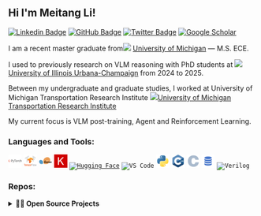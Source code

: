 ## Hi I'm Meitang Li!

[![Linkedin Badge](https://img.shields.io/badge/LinkedIn-0077B5?style=for-the-badge&logo=linkedin&logoColor=white)](https://www.linkedin.com/in/meitang-li-94a231250/)
[![GitHub Badge](https://img.shields.io/badge/GitHub-181717?style=for-the-badge&logo=github&logoColor=white)](https://github.com/your-username)
[![Twitter Badge](https://img.shields.io/badge/Twitter-1DA1F2?style=for-the-badge&logo=twitter&logoColor=white)](https://x.com/MeitangLi)
[![Google Scholar](https://img.shields.io/badge/Google_Scholar-4285F4?style=for-the-badge&logo=google-scholar&logoColor=white)](https://scholar.google.com/citations?user=-VKDvooAAAAJ&hl=en&oi=ao)

I am a recent master graduate from<img src="https://brand.umich.edu/assets/brand/style-guide/logo-guidelines/U-M_Logo-Hex.png" width="15" />
 [University of Michigan](https://umich.edu/) — M.S. ECE. 

I used to previously research on VLM reasoning with PhD students at <img src="https://brand.illinois.edu/wp-content/uploads/2024/02/Block-I-orange-blue-background.png" width="15" />[University of Illinois Urbana-Champaign](https://illinois.edu/) from 2024 to 2025. 

Between my undergraduate and graduate studies, I worked at University of Michigan Transportation Research Institute <img src="https://pbs.twimg.com/profile_images/1449020434838654976/Cn4zKKSm_400x400.jpg" width="15" />[University of Michigan Transportation Research Institute](https://www.umtri.umich.edu/)

My current focus is VLM post-training, Agent and Reinforcement Learning.


### Languages and Tools:

<code><img height="27" src="https://raw.githubusercontent.com/github/explore/main/topics/pytorch/pytorch.png" alt="PyTorch" /></code>
<code><img height="27" src="https://raw.githubusercontent.com/github/explore/main/topics/tensorflow/tensorflow.png" alt="TensorFlow" /></code>
<code><img height="27" src="https://raw.githubusercontent.com/github/explore/main/topics/scikit-learn/scikit-learn.png" alt="scikit-learn" /></code>
<code><img height="27" src="https://raw.githubusercontent.com/github/explore/main/topics/keras/keras.png" alt="Keras" /></code>
<code>[![Hugging Face](https://img.shields.io/badge/HuggingFace-F7931E?style=for-the-badge&logo=huggingface&logoColor=white)](https://huggingface.co/)</code>
<code><img height="27" src="https://cdn.jsdelivr.net/gh/devicons/devicon/icons/vscode/vscode-original.svg" alt="VS Code" /></code>
<code><img height="27" src="https://raw.githubusercontent.com/github/explore/main/topics/python/python.png" alt="Python" /></code>
<code><img height="27" src="https://raw.githubusercontent.com/github/explore/main/topics/cpp/cpp.png" alt="C++" /></code>
<code><img height="27" src="https://raw.githubusercontent.com/github/explore/main/topics/c/c.png" alt="C" /></code>
<code><img height="27" src="https://raw.githubusercontent.com/github/explore/main/topics/sql/sql.png" alt="SQL" /></code>
<code><img height="27" src="https://www.svgrepo.com/show/374163/verilog.svg" alt="Verilog" /></code>

### Repos:

<details>
  <summary><b>🧑‍🚀 Open Source Projects</b></summary>

  <br />
  <table>
    <thead align="center">
      <tr border: none;>
        <td><b>💻 Projects</b></td>
        <td><b>🌟 Stars</b></td>
        <td><b>🍴 Forks</b></td>
        <td><b>🐛 Issues</b></td>
        <td><b>🔔 Pull Requests</b></td>
        <td><b>👨‍💻 Language</b></td>
      </tr>
    </thead>
    <tbody>
      <tr>
	      <td><a href="https://github.com/maxli1997/CoT-topk-decoding"><b>CoT-Decoding</b></a></td>
        <td><img alt="Stars" src="https://img.shields.io/github/stars/maxli1997/CoT-topk-decoding?style=flat-square&labelColor=343b41"/></td>
        <td><img alt="Forks" src="https://img.shields.io/github/forks/maxli1997/CoT-topk-decoding?style=flat-square&labelColor=343b41"/></td>
        <td><img alt="Issues" src="https://img.shields.io/github/issues/maxli1997/CoT-topk-decoding?style=flat-square"/></td>
        <td><img alt="Pull Requests" src="https://img.shields.io/github/issues-pr/maxli1997/CoT-topk-decoding?style=flat-square"/></td>
        <td><img alt="Language" src="https://img.shields.io/github/languages/top/maxli1997/CoT-topk-decoding?style=flat-square"/></td>
      </tr>
      <tr>
	      <td><a href="https://github.com/maxli1997/cache-of-thoughts"><b>Cache-of-Thought</b></a></td>
        <td><img alt="Stars" src="https://img.shields.io/github/stars/maxli1997/cache-of-thoughts?style=flat-square&labelColor=343b41"/></td>
        <td><img alt="Forks" src="https://img.shields.io/github/forks/maxli1997/cache-of-thoughts?style=flat-square&labelColor=343b41"/></td>
        <td><img alt="Issues" src="https://img.shields.io/github/issues/maxli1997/cache-of-thoughts?style=flat-square"/></td>
        <td><img alt="Pull Requests" src="https://img.shields.io/github/issues-pr/maxli1997/cache-of-thoughts?style=flat-square"/></td>
        <td><img alt="Language" src="https://img.shields.io/github/languages/top/maxli1997/cache-of-thoughts?style=flat-square"/></td> 
      </tr>
      <tr>
	      <td><a href="https://github.com/maxli1997/Twitter-Tweets-Analysis"><b>Sentiment Analysis from Twitter</b></a></td>
        <td><img alt="Stars" src="https://img.shields.io/github/stars/maxli1997/Twitter-Tweets-Analysis?style=flat-square&labelColor=343b41"/></td>
        <td><img alt="Forks" src="https://img.shields.io/github/forks/maxli1997/Twitter-Tweets-Analysis?style=flat-square&labelColor=343b41"/></td>
        <td><img alt="Issues" src="https://img.shields.io/github/issues/maxli1997/Twitter-Tweets-Analysis?style=flat-square"/></td>
        <td><img alt="Pull Requests" src="https://img.shields.io/github/issues-pr/maxli1997/Twitter-Tweets-Analysis?style=flat-square"/></td>
        <td><img alt="Language" src="https://img.shields.io/github/languages/top/maxli1997/Twitter-Tweets-Analysis?style=flat-square"/></td> 
      </tr>
      <tr>
	      <td><a href="https://github.com/maxli1997/Vehicle-Complaints-Analysis"><b>Cause-and-effect analysis</b></a></td>
        <td><img alt="Stars" src="https://img.shields.io/github/stars/maxli1997/Vehicle-Complaints-Analysis?style=flat-square&labelColor=343b41"/></td>
        <td><img alt="Forks" src="https://img.shields.io/github/forks/maxli1997/Vehicle-Complaints-Analysis?style=flat-square&labelColor=343b41"/></td>
        <td><img alt="Issues" src="https://img.shields.io/github/issues/maxli1997/Vehicle-Complaints-Analysis?style=flat-square"/></td>
        <td><img alt="Pull Requests" src="https://img.shields.io/github/issues-pr/maxli1997/Vehicle-Complaints-Analysis?style=flat-square"/></td>
        <td><img alt="Language" src="https://img.shields.io/github/languages/top/maxli1997/Vehicle-Complaints-Analysis?style=flat-square"/></td> 
      </tr>
      <tr>
	      <td><a href="https://github.com/maxli1997/Overtaking"><b>Overtaking Prediction</b></a></td>
        <td><img alt="Stars" src="https://img.shields.io/github/stars/maxli1997/Overtaking?style=flat-square&labelColor=343b41"/></td>
        <td><img alt="Forks" src="https://img.shields.io/github/forks/maxli1997/Overtaking?style=flat-square&labelColor=343b41"/></td>
        <td><img alt="Issues" src="https://img.shields.io/github/issues/maxli1997/Overtaking?style=flat-square"/></td>
        <td><img alt="Pull Requests" src="https://img.shields.io/github/issues-pr/maxli1997/Overtaking?style=flat-square"/></td>
        <td><img alt="Language" src="https://img.shields.io/github/languages/top/maxli1997/Overtaking?style=flat-square"/></td> 
      </tr>
      <tr>
	      <td><a href="https://github.com/maxli1997/Driver-Profiling"><b>Driving style classification</b></a></td>
        <td><img alt="Stars" src="https://img.shields.io/github/stars/maxli1997/Driver-Profiling?style=flat-square&labelColor=343b41"/></td>
        <td><img alt="Forks" src="https://img.shields.io/github/forks/maxli1997/Driver-Profiling?style=flat-square&labelColor=343b41"/></td>
        <td><img alt="Issues" src="https://img.shields.io/github/issues/maxli1997/Driver-Profiling?style=flat-square"/></td>
        <td><img alt="Pull Requests" src="https://img.shields.io/github/issues-pr/maxli1997/Driver-Profiling?style=flat-square"/></td>
        <td><img alt="Language" src="https://img.shields.io/github/languages/top/maxli1997/Driver-Profiling?style=flat-square"/></td> 
      </tr>
       <tr>
	      <td><a href="https://github.com/maxli1997/FHWA"><b>Phone Driving Detection</b></a></td>
        <td><img alt="Stars" src="https://img.shields.io/github/stars/maxli1997/FHWA?style=flat-square&labelColor=343b41"/></td>
        <td><img alt="Forks" src="https://img.shields.io/github/forks/maxli1997/FHWA?style=flat-square&labelColor=343b41"/></td>
        <td><img alt="Issues" src="https://img.shields.io/github/issues/maxli1997/FHWA?style=flat-square"/></td>
        <td><img alt="Pull Requests" src="https://img.shields.io/github/issues-pr/maxli1997/FHWA?style=flat-square"/></td>
        <td><img alt="Language" src="https://img.shields.io/github/languages/top/maxli1997/FHWA?style=flat-square"/></td> 
      </tr>
      <tr>
	      <td><a href="https://github.com/maxli1997/NCRC"><b>Driving Video Marker</b></a></td>
        <td><img alt="Stars" src="https://img.shields.io/github/stars/maxli1997/NCRC?style=flat-square&labelColor=343b41"/></td>
        <td><img alt="Forks" src="https://img.shields.io/github/forks/maxli1997/NCRC?style=flat-square&labelColor=343b41"/></td>
        <td><img alt="Issues" src="https://img.shields.io/github/issues/maxli1997/NCRC?style=flat-square"/></td>
        <td><img alt="Pull Requests" src="https://img.shields.io/github/issues-pr/maxli1997/NCRC?style=flat-square"/></td>
        <td><img alt="Language" src="https://img.shields.io/github/languages/top/maxli1997/NCRC?style=flat-square"/></td> 
      </tr>
    </tbody>
  </table>
  <br />
</details>
 




</div>



<!--
**maxli1997/maxli1997** is a ✨ _special_ ✨ repository because its `README.md` (this file) appears on your GitHub profile.

Here are some ideas to get you started:

- 🔭 I’m currently working on ...
- 🌱 I’m currently learning ...
- 👯 I’m looking to collaborate on ...
- 🤔 I’m looking for help with ...
- 💬 Ask me about ...
- 📫 How to reach me: ...
- 😄 Pronouns: ...
- ⚡ Fun fact: ...
-->
